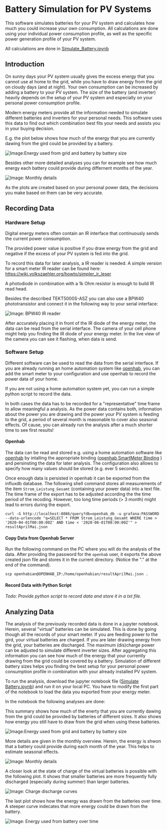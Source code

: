 # Battery Simulation for PV Systems 
 
This software simulates batteries for your PV system and calculates how much you could increase your own consumption. All calculations are done using your individual power consumption profile, as well as the specific power generation profile of your PV system.

All calculations are done in [Simulate_Battery.ipynb](Simulate_Battery.ipynb)

## Introduction

On sunny days your PV system usually gives the excess energy that you cannot use at home to the grid, while you have to draw energy from the grid on cloudy days (and at night). Your own consumption can be increased by adding a battery to your PV system. The size of the battery (and inverter) heavily depends on the setup of your PV system and especially on your personal power consumption profile.

Modern energy meters provide all the information needed to simulate different batteries and inverters for your personal needs. This software uses this data to find out which combination best fits your needs and assists you in your buying decision.

E.g. the plot below shows how much of the energy that you are currently dawing from the gird could be provided by a battery.

![Image:Energy used from grid and battery by battery size](./Energy_used_from_grid_and_battery_by_battery_size.png  "Energy used from grid and battery by battery size")

Besides other more detailed analyses you can for example see how much energy each battery could provide during differnent months of the year.

![Image: Monthly details](./Monthly_details.png  "Monthly details")

As the plots are created based on your personal power data, the decisions you make based on them can be very accurate.

## Recording Data

### Hardware Setup

Digital energy meters often contain an IR interface that continuously sends the current power consumption.

The provided power value is positive if you draw energy from the grid and negative if the excess of your PV system is fed into the grid.

To record this data for later analysis, a IR reader is needed. A simple version for a smart meter IR reader can be found here: 
https://wiki.volkszaehler.org/howto/simpler_ir_leser

A photodiode in combination with a 1k Ohm resistor is enough to build IR read head.

Besides the described TEKT5000S-ASZ you can also use a BPW40 phototransistor and connect it in the following way to your serial interface:

![Image: BPW40 IR reader](./BPW40-IR-reader.png  "BPW40 IR reader")

After accurately placing it in front of the IR diode of the energy meter, the data can be read from the serial interface. The camera of your cell phone might help you finding the IR diode of your energy meter. In the live view of the camera you can see it flashing, when data is send.

### Software Setup

Different software can be used to read the data from the serial interface. If you are already running an home automation system like [openhab](https://www.openhab.org/), you can add the smart meter to your configuration and use openhab to record the power data of your home.

If you are not using a home automation system yet, you can run a simple python script to record the data.

In both cases the data has to be recorded for a "representative" time frame to allow meaningful a analysis. As the power data contains both, information about the power you are drawing and the power your PV system is feeding to the grid, a period of several month is reasonable to cover also seasonal effects. Of cause, you can already run the analysis after a much shorter time to see first results!

#### Openhab

The data can be read and stored e.g. using a home automation software like [openhab](https://www.openhab.org/)  by intalling the appropriate binding ([openhab SmartMeter Binding](https://www.openhab.org/addons/bindings/smartmeter/) ) and persinsting the data for later analysis. The configuration also allows to specify how many values should be stored (e.g. ever 5 seconds).

Once enough data is persisted in openhab it can be exported from the influxdb database. The following shell command stores all measurements of the item `Strom_Leistung_Gesamt` (containing your power data) into a text file. The time frame of the export has to be adjusted according the the time period of the recoding. However, too long time periods (> 3 month) might lead to errors during the export.
 
	curl -G http://localhost:8086/query?db=openhab_db -u grafana:PASSWORD --data-urlencode "q=SELECT * FROM Strom_Leistung_Gesamt WHERE time > '2020-04-01T00:00:00Z' AND time < '2020-06-01T00:00:00Z'" > resultAprilMai.json

#### Copy Data from Openhab Server

Run the following command on the PC where you will do the analysis of the data. After providing the password for the `openhab` user, it exports the above created json file and stores it in the current directory. (Notice the "." at the end of the command).

	scp openhabian@OPENHAB_IP:/home/openhabian/resultAprilMai.json .

#### Record Data with Python Script

*Todo: Provide python script to record data and store it in a txt file.*

## Analyzing Data

The analysis of the previously recorded data is done in a jupyter notebook. Herein, several "virtual" batteries can be simulated. This is done by going though all the records of your smart meter. If you are feeding power to the gird, your virtual batteries are charged. If you are later drawing energy from the grid, your batteries are discharged. The maximum (dis)charge power can be adjusted to simulate different inverter sizes. After aggregating this information you can see how much of the energy that your currently drawing from the grid could be covered by a battery. Simulation of different battery sizes helps you finding the best setup for your personal power consumption profile in combination with your already installed PV system.

To run the analysis, download the jupyter notebook file ([Simulate Battery.ipynb](./Simulate_Battery.ipynb)) and run it on your local PC. You have to modify the first part of the notebook to load the data you exported from your energy meter.

In the notebook the following analyses are done:

This summary shows how much of the enerty that you are currently dawing from the grid could be provided by batteries of different sizes. It also shows how energy you still have to draw from the grid when using these batteries.

![Image:Energy used from grid and battery by battery size](./Energy_used_from_grid_and_battery_by_battery_size.png  "Energy used from grid and battery by battery size")

More details are given in the monthly overview. Herein, the energy is shwon that a battery could provide during each month of the year. This helps to estimate seasonal effects.

![Image: Monthly details](./Monthly_details.png  "Monthly details")

A closer look at the state of charge of the virtual batteries is possible with the following plot. It shows that smaller batteries are more frequently fully discharged (especially during summer) than larger batteries.

![Image: Charge discharge curves](./Charge_discharge_curves.png  "Charge discharge curves")

The last plot shows how the energy was drawn from the batteries over time. A steeper curve indecates that more energy could be drawn from the battery.

![Image: Energy used from battery over time](./Energy_used_from_battery_over_time.png  "Energy used from battery over time")





